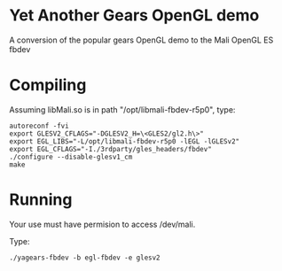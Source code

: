 # Yet Another Gears OpenGL demo #
A conversion of the popular gears OpenGL demo to the Mali OpenGL ES fbdev

# Compiling

Assuming libMali.so is in path "/opt/libmali-fbdev-r5p0", type:

	autoreconf -fvi
	export GLESV2_CFLAGS="-DGLESV2_H=\<GLES2/gl2.h\>"
	export EGL_LIBS="-L/opt/libmali-fbdev-r5p0 -lEGL -lGLESv2"
	export EGL_CFLAGS="-I./3rdparty/gles_headers/fbdev"
	./configure --disable-glesv1_cm
	make
  
 # Running
 Your use must have permision to access /dev/mali.
 
 Type:
 
 	./yagears-fbdev -b egl-fbdev -e glesv2
  
